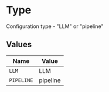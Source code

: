 # Type

Configuration type - "LLM" or "pipeline"


## Values

| Name       | Value      |
| ---------- | ---------- |
| `LLM`      | LLM        |
| `PIPELINE` | pipeline   |